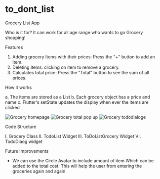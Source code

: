 # to_dont_list

Grocery List App

Who is it for?
  It can work for all age range who wants to go Grocery shopping!

Features

1. Adding grocery Items with their prices: Press the "+" button to add an item.
2. Deleting items: clicking on item to remove a grocery.
3. Calculates total price: Press the "Total" button to see the sum of all prices.

How it works

  a. The items are stored as a List<Grocery> 
  b. Each grocery object has a price and name
  c. Flutter's setState updates the display when ever the items are clicked

![Grocery homepage](https://github.com/user-attachments/assets/a809fd03-d1fc-432a-a59c-680bf4d097c5)
![Grocery total pop up](https://github.com/user-attachments/assets/f7d8e73b-d84f-4c65-bc8a-9d711c57dea9)
![Grocery tododialoge](https://github.com/user-attachments/assets/78ae9a52-0063-4da8-a748-951439cb9abb)

Code Structure 

  I. Grocery Class
  II. TodoList Widget
  III. ToDoListGrocery Widget
  VI. TodoDiaog widget

Future Improvements
 * We can use the Circle Avatar to include amount of item Which can be added to the total cost. This will help the user from entering the groceries again and again

